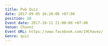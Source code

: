 ```yaml
---
title: Pub Quiz
date: 2017-09-05 16:20:00 +07:00
position: 10
Event date: 2017-10-11 21:00:00 +07:00
Venue: Chavez
Event URL: https://www.facebook.com/19Chavez/
Genre: quiz
---
```


